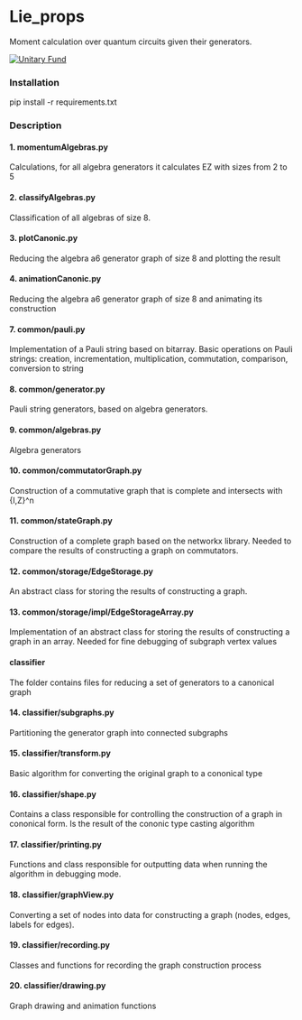 # Lie_props
Moment calculation over quantum circuits given their generators. 

[![Unitary Fund](https://img.shields.io/badge/Supported%20By-UNITARY%20FUND-brightgreen.svg?style=for-the-badge)](https://unitary.fund)

### Installation
pip install -r requirements.txt

### Description

#### 1. momentumAlgebras.py
Calculations, for all algebra generators it calculates EZ with sizes from 2 to 5

#### 2. classifyAlgebras.py
Classification of all algebras of size 8.

#### 3. plotCanonic.py
Reducing the algebra a6 generator graph of size 8 and plotting the result

#### 4. animationCanonic.py
Reducing the algebra a6 generator graph of size 8 and animating its construction

#### 7. common/pauli.py
Implementation of a Pauli string based on bitarray. Basic operations on Pauli strings: creation, incrementation, multiplication, commutation, comparison, conversion to string

#### 8. common/generator.py
Pauli string generators, based on algebra generators.

#### 9. common/algebras.py
Algebra generators

#### 10. common/commutatorGraph.py
Construction of a commutative graph that is complete and intersects with {I,Z}^n

#### 11. common/stateGraph.py
Construction of a complete graph based on the networkx library. Needed to compare the results of constructing a graph on commutators.

#### 12. common/storage/EdgeStorage.py
An abstract class for storing the results of constructing a graph.

#### 13. common/storage/impl/EdgeStorageArray.py
Implementation of an abstract class for storing the results of constructing a graph in an array. Needed for fine debugging of subgraph vertex values

#### classifier
The folder contains files for reducing a set of generators to a canonical graph

#### 14. classifier/subgraphs.py
Partitioning the generator graph into connected subgraphs

#### 15. classifier/transform.py
Basic algorithm for converting the original graph to a cononical type

#### 16. classifier/shape.py
Contains a class responsible for controlling the construction of a graph in cononical form. Is the result of the cononic type casting algorithm

#### 17. classifier/printing.py
Functions and class responsible for outputting data when running the algorithm in debugging mode.

#### 18. classifier/graphView.py
Converting a set of nodes into data for constructing a graph (nodes, edges, labels for edges).

#### 19. classifier/recording.py
Classes and functions for recording the graph construction process

#### 20. classifier/drawing.py
Graph drawing and animation functions






